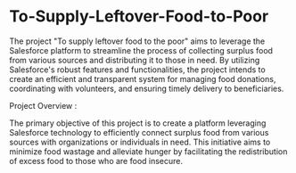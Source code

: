 # To-Supply-Leftover-Food-to-Poor
The project "To supply leftover food to the poor" aims to leverage the Salesforce platform to  streamline the process of collecting surplus food from various sources and distributing it to those  in need. By utilizing Salesforce's robust features and functionalities, the project intends to create  an efficient and transparent system for managing food donations, coordinating with volunteers,  and ensuring timely delivery to beneficiaries. 

Project Overview : 

The primary objective of this project is to create a platform leveraging Salesforce technology to  efficiently connect surplus food from various sources with organizations or individuals in need.  This  initiative  aims  to  minimize  food  wastage  and  alleviate  hunger  by  facilitating  the  redistribution of excess food to those who are food insecure. 
